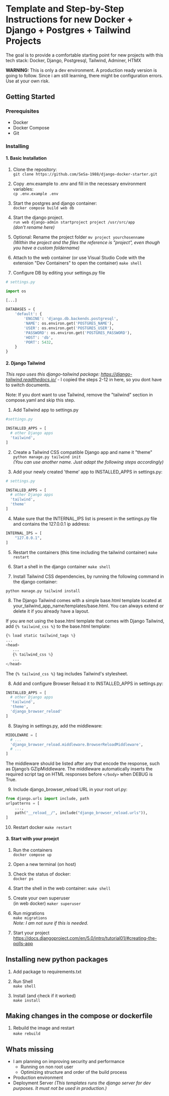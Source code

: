# Template and Step-by-Step Instructions for new Docker + Django + Postgres + Tailwind Projects

The goal is to provide a comfortable starting point for new projects with this tech stack:
Docker, Django, Postgresql, Tailwind, Adminer, HTMX 

**WARNING:** 
This is only a dev environment. A production ready version is going to follow.
Since i am still learning, there might be configuration errors. Use at your own risk.

## Getting Started

### Prerequisites

- Docker
- Docker Compose
- Git

### Installing

#### 1. Basic Installation

1. Clone the repository: <br>
`git clone https://github.com/SeSa-1988/django-docker-starter.git`

2. Copy .env.example to .env and fill in the necessary environment variables:<br>
`cp .env.example .env`

3. Start the postgres and django container:<br> 
`docker compose build web db`<br>

4. Start the django project. <br>
`run web django-admin startproject project /usr/src/app` <br />
*(don't rename here)*

4. Optional: Rename the project folder
`mv project yourchosenname` <br />
*(Within the project and the files the reference is "project", even though you have a custom foldername)*

5. Attach to the web container (or use Visual Studio Code with the extension "Dev Containers" to open the container)
`make shell`

6. Configure DB by editing your settings.py file

```python
# settings.py

import os

[...]

DATABASES = {
    'default': {
        'ENGINE': 'django.db.backends.postgresql',
        'NAME': os.environ.get('POSTGRES_NAME'),
        'USER': os.environ.get('POSTGRES_USER'),
        'PASSWORD': os.environ.get('POSTGRES_PASSWORD'),
        'HOST': 'db',
        'PORT': 5432,
    }
}
```

#### 2. Django Tailwind

*This repo uses this django-tailwind package: https://django-tailwind.readthedocs.io/* - I copied the steps 2-12 in here, so you dont have to switch documents.

Note: If you dont want to use Tailwind, remove the "tailwind" section in compose.yaml and skip this step.

1. Add Tailwind app to settings.py<br>

```python
#settings.py

INSTALLED_APPS = [
  # other Django apps
  'tailwind',
]
```

2. Create a Tailwind CSS compatible Django app and name it "theme" <br>
`python manage.py tailwind init`<br>
*(You can use another name. Just adapt the following steps accordingly)*

3. Add your newly created 'theme' app to INSTALLED_APPS in settings.py:

```python
# settings.py

INSTALLED_APPS = [
  # other Django apps
  'tailwind',
  'theme'
]
```

4. Make sure that the INTERNAL_IPS list is present in the settings.py file and contains the 127.0.0.1 ip address:
```python
INTERNAL_IPS = [
    "127.0.0.1",
]
```
5. Restart the containers (this time including the tailwind container)
`make restart`

6. Start a shell in the django container
`make shell`

7. Install Tailwind CSS dependencies, by running the following command in the django container: <br>
```python
python manage.py tailwind install
```

8. The Django Tailwind comes with a simple base.html template located at your_tailwind_app_name/templates/base.html. You can always extend or delete it if you already have a layout.

If you are not using the base.html template that comes with Django Tailwind, add `{% tailwind_css %}` to the base.html template:

```python
{% load static tailwind_tags %}
...
<head>
   ...
   {% tailwind_css %}
   ...
</head>
```

The `{% tailwind_css %}` tag includes Tailwind's stylesheet.

8. Add and configure Browser Reload it to INSTALLED_APPS in settings.py:

```python
INSTALLED_APPS = [
  # other Django apps
  'tailwind',
  'theme',
  'django_browser_reload'
]
```

8. Staying in settings.py, add the middleware:

```python
MIDDLEWARE = [
  # ...
  'django_browser_reload.middleware.BrowserReloadMiddleware',
  # ...
]
```

The middleware should be listed after any that encode the response, such as Django’s GZipMiddleware. The middleware automatically inserts the required script tag on HTML responses before `</body>` when DEBUG is True.

9. Include django_browser_reload URL in your root url.py:

```python
from django.urls import include, path
urlpatterns = [
    ...,
    path("__reload__/", include("django_browser_reload.urls")),
]
````

10. Restart docker
`make restart`

#### 3. Start with your proejct

1. Run the containers<br>
`docker compose up`

2. Open a new terminal (on host)

3. Check the status of docker: <br>
`docker ps`

4. Start the shell in the web container:
`make shell`

5. Create your own superuser <br> (in web docker)
`maker superuser`

6.  Run migrations <br>
`make migrations`<br>
*Note: I am not sure if this is needed.*

7.   Start your project<br>
https://docs.djangoproject.com/en/5.0/intro/tutorial01/#creating-the-polls-app

## Installing new python packages

1. Add package to requirements.txt

2. Run Shell<br>
`make shell`

3. Install (and check if it worked) <br>
`make install`

## Making changes in the compose or dockerfile

1. Rebuild the image and restart<br>
`make rebuild`

## Whats missing

- I am planning on improving security and performance
  - Running on non root user
  - Optimizing structure and order of the build process
- Production environment
- Deployment Server *(This templates runs the django server for dev purposes. It must not be used in production.)*

